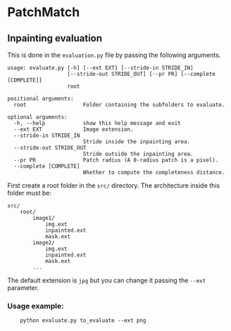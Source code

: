 # PatchMatch

## Inpainting evaluation

This is done in the `evaluation.py` file by passing the following arguments.
```
usage: evaluate.py [-h] [--ext EXT] [--stride-in STRIDE_IN]
                   [--stride-out STRIDE_OUT] [--pr PR] [--complete [COMPLETE]]
                   root

positional arguments:
  root                  Folder containing the subfolders to evaluate.

optional arguments:
  -h, --help            show this help message and exit
  --ext EXT             Image extension.
  --stride-in STRIDE_IN
                        Stride inside the inpainting area.
  --stride-out STRIDE_OUT
                        Stride outside the inpainting area.
  --pr PR               Patch radius (A 0-radius patch is a pixel).
  --complete [COMPLETE]
                        Whether to compute the completeness distance.
```

First create a root folder in the `src/` directory. The architecture
inside this folder must be:
```
src/
    root/
        image1/
            img.ext
            inpainted.ext
            mask.ext
        image2/
            img.ext
            inpainted.ext
            mask.ext
        ...
```
The default extension is `jpg` but you can change it passing the `--ext`
parameter.

### Usage example:
```
    python evaluate.py to_evaluate --ext png
```
